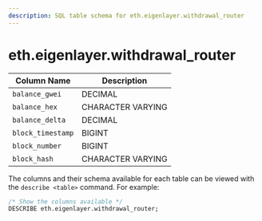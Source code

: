 ```yaml
---
description: SQL table schema for eth.eigenlayer.withdrawal_router
---
```


# eth.eigenlayer.withdrawal\_router

| Column Name       | Description       |
| ----------------- | ----------------- |
| `balance_gwei`    | DECIMAL           |
| `balance_hex`     | CHARACTER VARYING |
| `balance_delta`   | DECIMAL           |
| `block_timestamp` | BIGINT            |
| `block_number`    | BIGINT            |
| `block_hash`      | CHARACTER VARYING |

The columns and their schema available for each table can be viewed with the `describe <table>` command. For example:

```sql
/* Show the columns available */
DESCRIBE eth.eigenlayer.withdrawal_router;
```
